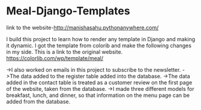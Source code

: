 # Meal-Django-Templates
link to the website-http://manishasahu.pythonanywhere.com/



I build this project to learn how to render any template in Django and making it dynamic. 
I got the template from colorib and make the following changes in my side. 
This is a link to the original website. 
https://colorlib.com/wp/template/meal/

->I also worked on emails in this project to subscribe to the newsletter.
->The data added to the register table added into the database.
->The data added in the contact table is treated as a customer review on the first page of the website, taken from the database.
->I made three different models for breakfast, lunch, and dinner, so that information on the menu page can be added from the database.
